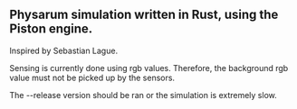 ## Physarum simulation written in Rust, using the Piston engine.

Inspired by Sebastian Lague.

Sensing is currently done using rgb values. Therefore, the background rgb value must not be picked up by the sensors. 

The --release version should be ran or the simulation is extremely slow.
